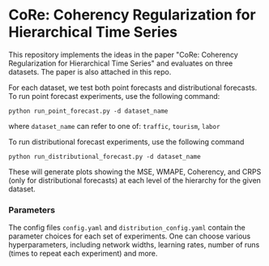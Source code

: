 # CoRe: Coherency Regularization for Hierarchical Time Series

This repository implements the ideas in the paper "CoRe: Coherency Regularization for Hierarchical Time Series" and evaluates on three datasets. The paper is also attached in this repo.

For each dataset, we test both point forecasts and distributional forecasts. To run point forecast experiments, use the following command: 

``python run_point_forecast.py -d dataset_name``

where ``dataset_name`` can refer to one of: ``traffic``, ``tourism``, ``labor``

To run distributional forecast experiments, use the following command

``python run_distributional_forecast.py -d dataset_name``

These will generate plots showing the MSE, WMAPE, Coherency, and CRPS (only for distributional forecasts) at each level of the hierarchy for the given dataset. 

### Parameters

The config files ``config.yaml`` and ``distribution_config.yaml`` contain the parameter choices for each set of experiments. One can choose various hyperparameters, including network widths, learning rates, number of runs (times to repeat each experiment) and more.
